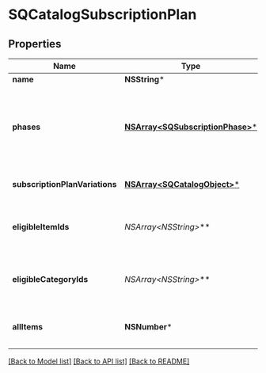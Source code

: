 # SQCatalogSubscriptionPlan

## Properties
Name | Type | Description | Notes
------------ | ------------- | ------------- | -------------
**name** | **NSString*** | The name of the plan. | 
**phases** | [**NSArray&lt;SQSubscriptionPhase&gt;***](SQSubscriptionPhase.md) | A list of SubscriptionPhase containing the [SubscriptionPhase](https://developer.squareup.com/reference/square_2023-10-18/objects/SubscriptionPhase) for this plan. This field it required. Not including this field will throw a REQUIRED_FIELD_MISSING error | [optional] 
**subscriptionPlanVariations** | [**NSArray&lt;SQCatalogObject&gt;***](SQCatalogObject.md) | The list of subscription plan variations available for this product | [optional] 
**eligibleItemIds** | **NSArray&lt;NSString*&gt;*** | The list of IDs of &#x60;CatalogItems&#x60; that are eligible for subscription by this SubscriptionPlan&#39;s variations. | [optional] 
**eligibleCategoryIds** | **NSArray&lt;NSString*&gt;*** | The list of IDs of &#x60;CatalogCategory&#x60; that are eligible for subscription by this SubscriptionPlan&#39;s variations. | [optional] 
**allItems** | **NSNumber*** | If true, all items in the merchant&#39;s catalog are subscribable by this SubscriptionPlan. | [optional] 

[[Back to Model list]](../README.md#documentation-for-models) [[Back to API list]](../README.md#documentation-for-api-endpoints) [[Back to README]](../README.md)



